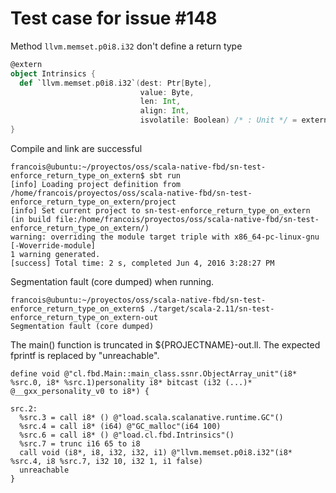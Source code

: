 Test case for issue #148
========================

Method `llvm.memset.p0i8.i32` don't define a return type

```scala
@extern
object Intrinsics { 
  def `llvm.memset.p0i8.i32`(dest: Ptr[Byte],
                             value: Byte,
                             len: Int,
                             align: Int,
                             isvolatile: Boolean) /* : Unit */ = extern
}
```

Compile and link are successful


```
francois@ubuntu:~/proyectos/oss/scala-native-fbd/sn-test-enforce_return_type_on_extern$ sbt run
[info] Loading project definition from /home/francois/proyectos/oss/scala-native-fbd/sn-test-enforce_return_type_on_extern/project
[info] Set current project to sn-test-enforce_return_type_on_extern (in build file:/home/francois/proyectos/oss/scala-native-fbd/sn-test-enforce_return_type_on_extern/)
warning: overriding the module target triple with x86_64-pc-linux-gnu [-Woverride-module]
1 warning generated.
[success] Total time: 2 s, completed Jun 4, 2016 3:28:27 PM
```

Segmentation fault (core dumped) when running.

```
francois@ubuntu:~/proyectos/oss/scala-native-fbd/sn-test-enforce_return_type_on_extern$ ./target/scala-2.11/sn-test-enforce_return_type_on_extern-out 
Segmentation fault (core dumped)
```

The main() function is truncated in ${PROJECTNAME}-out.ll.  The expected fprintf is replaced by "unreachable".

```
define void @"cl.fbd.Main::main_class.ssnr.ObjectArray_unit"(i8* %src.0, i8* %src.1)personality i8* bitcast (i32 (...)* @__gxx_personality_v0 to i8*) {
  
src.2:
  %src.3 = call i8* () @"load.scala.scalanative.runtime.GC"()
  %src.4 = call i8* (i64) @"GC_malloc"(i64 100)
  %src.6 = call i8* () @"load.cl.fbd.Intrinsics"()
  %src.7 = trunc i16 65 to i8
  call void (i8*, i8, i32, i32, i1) @"llvm.memset.p0i8.i32"(i8* %src.4, i8 %src.7, i32 10, i32 1, i1 false)
  unreachable
}
```


